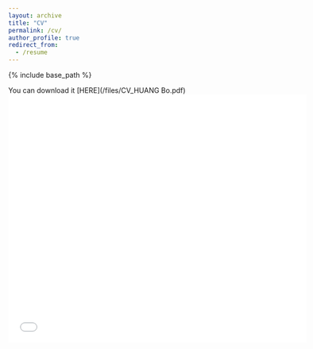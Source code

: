 ```yaml
---
layout: archive
title: "CV"
permalink: /cv/
author_profile: true
redirect_from:
  - /resume
---
```


{% include base_path %}

You can download it [HERE](/files/CV_HUANG Bo.pdf)
<embed src="/files/CV_HUANG Bo.pdf" width="600px" height="500px" />